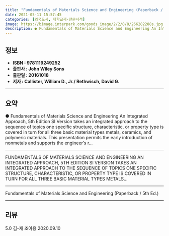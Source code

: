 ```yaml
---
title: "Fundamentals of Materials Science and Engineering (Paperback / 5th Ed.)"
date: 2021-05-11 15:57:45
categories: [외국도서, 대학교재-전문서적]
image: https://bimage.interpark.com/goods_image/2/2/8/8/266282288s.jpg
description: ● Fundamentals of Materials Science and Engineering An Integrated Approach, 5th Edition SI Version takes an integrated approach to the sequence of topics one s
---
```


## **정보**

- **ISBN : 9781119249252**
- **출판사 : John Wiley   Sons**
- **출판일 : 20161018**
- **저자 : Callister, William D., Jr./ Rethwisch, David G.**

------



## **요약**

●  Fundamentals of Materials Science and Engineering An Integrated Approach, 5th Edition SI Version takes an integrated approach to the sequence of topics one specific structure, characteristic, or property type is covered in turn for all three basic material types metals, ceramics, and polymeric materials. This presentation permits the early introduction of nonmetals and supports the engineer′s r...

------

FUNDAMENTALS OF MATERIALS SCIENCE AND ENGINEERING AN INTEGRATED APPROACH, 5TH EDITION SI VERSION TAKES AN INTEGRATED APPROACH TO THE SEQUENCE OF TOPICS ONE SPECIFIC STRUCTURE, CHARACTERISTIC, OR PROPERTY TYPE IS COVERED IN TURN FOR ALL THREE BASIC MATERIAL TYPES METALS... 

------


Fundamentals of Materials Science and Engineering (Paperback / 5th Ed.) 

------


## **리뷰** 

5.0 김-재 조아용 2020.09.10 <br/>